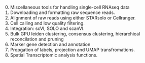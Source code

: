 0. Miscellaneous tools for handling single-cell RNAseq data
1. Downloading and formatting raw sequence reads.
2. Alignment of raw reads using either STARsolo or Cellranger.
3. Cell calling and low quality filtering.
4. Integration: scVI, SOLO and scanVI.
5. Bulk GPU leiden clustering, consensus clustering, hierarchical reconcilation and pruning
6. Marker gene detection and annotation
7. Propgation of labels, projection and UMAP transfromations.
8. Spatial Transcriptomic analysis functions.